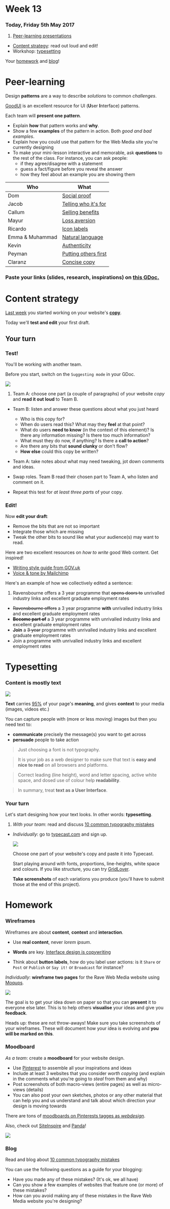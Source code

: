 # Week 13

### Today, Friday 5th May 2017

1. [Peer-learning presentations](#peer-learning) 
* [Content strategy](#content-strategy): read out loud and edit!
* Workshop: [typesetting](#typesetting)

Your [homework](#homework) and [blog](#blog)!


# Peer-learning

Design **patterns** are a way to describe *solutions* to common *challenges*. 

[GoodUI](http://goodui.org) is an excellent resource for UI (**U**ser **I**nterface) patterns.

Each team will **present one pattern**. 

* Explain **how** that pattern works and **why**. 
* Show a few **examples** of the pattern in action. Both *good and bad examples*.   
* Explain how you could use that pattern for the Web Media site you're currently designing
* To make your mini-lesson interactive and memorable, ask **questions** to the rest of the class. For instance, you can ask people:
	* if they agree/disagree with a statement
	* guess a fact/figure before you reveal the answer
 	* how they feel about an example you are showing them

Who | What
--- | ----
Dom  | [Social proof](http://goodui.org/#4)
Jacob | [Telling who it's for](http://goodui.org/#9)
Callum | [Selling benefits](http://goodui.org/#24)
Mayur | [Loss aversion](http://goodui.org/#30)
Ricardo | [Icon labels](http://goodui.org/#47) 
Emma & Muhammad | [Natural language](http://goodui.org/#48)
Kevin | [Authenticity](http://goodui.org/#65) 
Peyman | [Putting others first](http://goodui.org/#67)
Claranz | [Concise copy](http://goodui.org/#69)

### Paste your links (slides, research, inspirations) on [this GDoc.](https://docs.google.com/document/d/1HIpwLhBqKPyxLBTkOX0eIQckrT1QEJfbqi4eUmICmZ4/edit?usp=sharing)


# Content strategy

[Last week](../12) you started working on your website's [**copy**](../12#copy). 

Today we'll **test and edit** your first draft.

## Your turn

### Test!

You'll be working with another team. 

Before you start, switch on the `Suggesting mode` in your GDoc.

![](assets/suggesting.png)

1. Team A: choose one part (a couple of paragraphs) of your website *copy* and **read it out loud** to Team B.
* Team B: listen and answer these questions about what you just heard 

	* Who is this copy for?
	* When do users read this? What may they **feel** at that point?
	* What do users **need to know** (in the context of this element)? Is there any information missing? Is there too much information?
	* What must they do now, if anything? Is there a **call to action**? 
	* Are there any bits that **sound clunky** or don't flow?
	* **How else** could this copy be written?
* Team A: take notes about what may need tweaking, jot down comments and ideas.
* Swap roles. Team B read their chosen part to Team A, who listen and comment on it.
* Repeat this test for *at least three parts* of your copy.

### Edit!

Now **edit your draft**: 

* Remove the bits that are not so important
* Integrate those which are missing
* Tweak the other bits to sound like what your audience(s) may want to read.

Here are two excellent resources on *how to write* good Web content. Get inspired!

* [Writing style guide from GOV.uk](https://www.gov.uk/guidance/content-design/writing-for-gov-uk)
* [Voice & tone by Mailchimp](http://styleguide.mailchimp.com/voice-and-tone)

Here's an example of how we collectively edited a sentence:

1. Ravensbourne offers a 3 year programme that <del>opens doors to</del> unrivalled industry links and excellent graduate employment rates
* <del>Ravensbourne offers</del> a 3 year programme **with** unrivalled industry links and excellent graduate employment rates 
* <del>**Become part of**</del> a 3 year programme with unrivalled industry links and excellent graduate employment rates
* **Join** a <del>3 year</del> programme with unrivalled industry links and excellent graduate employment rates 
* Join a programme with unrivalled industry links and excellent employment rates 


# Typesetting

### Content is mostly **text**

[![](assets/95-percent-typography.png)](https://ia.net/know-how/the-web-is-all-about-typography-period)

**Text** carries [95%](https://ia.net/know-how/the-web-is-all-about-typography-period) of your page's **meaning**, and gives **context** to your media (images, videos etc.)

You can capture people with (more or less moving) images but then you need text to:

* **communicate** precisely the message(s) you want to get across 
* **persuade** people to take action

> Just choosing a font is not typography.

> It is your job as a web designer to make sure that text is **easy and nice to read** on all browsers and platforms. 

> Correct leading (line height), word and letter spacing, active white space, and dosed use of colour help **readability**.

> In summary, treat **text as a User Interface**.

### Your turn

Let's start designing how your text looks. In other words: **typesetting**.

1. *With your team*: read and discuss [10 common typography mistakes](http://www.thedesigncubicle.com/2008/12/10-common-typography-mistakes/)
* *Individually*: go to [typecast.com](https://typecast.com) and sign up. 

	[![](assets/typecast.png)](https://typecast.com)

	Choose one part of your website's copy and paste it into Typecast. 

	Start playing around with fonts, proportions, line-heights, white space and colours. If you like structure, you can try [GridLover](http://www.gridlover.net/try).
	
	**Take screenshots** of each variations you produce (you'll have to submit those at the end of this project).


# Homework

### Wireframes

Wireframes are about **content**, **context** and **interaction**. 

* Use **real content**, never *lorem ipsum*. 
	
* **Words** are key. [Interface design is copywriting](https://gettingreal.37signals.com/ch09_Copywriting_is_Interface_Design.php)
	
* Think about **button labels**, how do you label user actions: is it `Share` or `Post` or `Publish` or `Say it!` or `Broadcast` for instance?  

*Individually*: **wireframe two pages** for the Rave Web Media website using [Moqups](https://moqups.com/).

[![](assets/moqups.png)](https://moqups.com/)

The goal is to get your idea down on paper so that you can **present** it to everyone else later. This is to help others **visualise** your ideas and give you **feedback**. 

Heads up: these are not throw-aways! Make sure you take screenshots of your wireframes. These will document how your idea is evolving and **you will be marked on this**.

### Moodboard

*As a team*: create a **moodboard** for your website design.

* Use [Pinterest](https://www.pinterest.com) to assemble all your inspirations and ideas
* Include at least 3 websites that you consider *worth copying* (and explain in the comments what you're going to *steal* from them and why)
* Post screenshots of both macro-views (entire pages) as well as micro-views (details)
* You can also post your own sketches, photos or any other material that can help you and us understand and talk about which direction your design is moving towards

There are tons of [moodboards on Pinterests tagges as *webdesign*](https://www.pinterest.com/search/boards/?q=webdesign).

Also, check out [SiteInspire](http://www.siteinspire.com) and [Panda](https://usepanda.com)!

![](assets/site-inspire.png)

### Blog

Read and blog about [10 common typography mistakes](http://www.thedesigncubicle.com/2008/12/10-common-typography-mistakes/)

You can use the following questions as a guide for your blogging:

* Have you made any of these mistakes? (It's ok, we all have) 
* Can you show a few examples of websites that feature one (or more) of these mistakes?
* How can you avoid making any of these mistakes in the Rave Web Media website you're designing?

